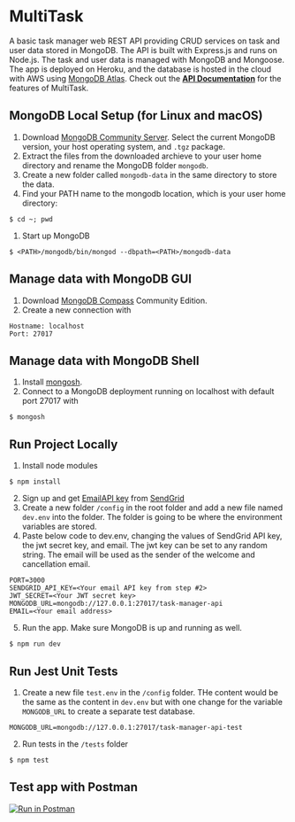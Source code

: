 # MultiTask
A basic task manager web REST API providing CRUD services on task and user data stored in MongoDB. The API is built with Express.js and runs on Node.js. The task and user data is managed with MongoDB and Mongoose.\
The app is deployed on Heroku, and the database is hosted in the cloud with AWS using [MongoDB Atlas](https://www.mongodb.com/cloud/atlas). Check out the [**API Documentation**](./doc/API.md) for the features of MultiTask. 


## MongoDB Local Setup (for Linux and macOS)
1. Download [MongoDB Community Server](https://www.mongodb.com/try/download/community). Select the current MongoDB version, your host operating system, and `.tgz` package.
2. Extract the files from the downloaded archieve to your user home directory and rename the MongoDB folder `mongodb`.
3. Create a new folder called `mongodb-data` in the same directory to store the data.
4. Find your PATH name to the mongodb location, which is your user home directory:
```
$ cd ~; pwd
```
1. Start up MongoDB
```
$ <PATH>/mongodb/bin/mongod --dbpath=<PATH>/mongodb-data
```

## Manage data with MongoDB GUI
1. Download [MongoDB Compass](https://www.mongodb.com/products/compass) Community Edition.
2. Create a new connection with
```
Hostname: localhost
Port: 27017
```

## Manage data with MongoDB Shell
1. Install [mongosh](https://www.mongodb.com/docs/mongodb-shell/install/).
2. Connect to a MongoDB deployment running on localhost with default port 27017 with
```
$ mongosh
```

## Run Project Locally
1. Install node modules
```
$ npm install
```
2. Sign up and get [EmailAPI key](https://app.sendgrid.com/guide/integrate/langs/nodejs) from [SendGrid](https://signup.sendgrid.com/)
3. Create a new folder `/config` in the root folder and add a new file named `dev.env` into the folder. The folder is going to be where the environment variables are stored.
4. Paste below code to dev.env, changing the values of SendGrid API key, the jwt secret key, and email. The jwt key can be set to any random string. The email will be used as the sender of the welcome and cancellation email.
```
PORT=3000
SENDGRID_API_KEY=<Your email API key from step #2>
JWT_SECRET=<Your JWT secret key>
MONGODB_URL=mongodb://127.0.0.1:27017/task-manager-api
EMAIL=<Your email address>
```
5. Run the app. Make sure MongoDB is up and running as well.
```
$ npm run dev
```


## Run Jest Unit Tests
1. Create a new file `test.env` in the `/config` folder. THe content would be the same as the content in `dev.env` but with one change for the variable `MONGODB_URL` to create a separate test database.
```
MONGODB_URL=mongodb://127.0.0.1:27017/task-manager-api-test
```
2. Run tests in the `/tests` folder
```
$ npm test
```


## Test app with Postman
[![Run in Postman](https://run.pstmn.io/button.svg)](https://app.getpostman.com/run-collection/a1ed895918d6bb7f0687)